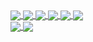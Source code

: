 <a href="https://wesleybranton.com" target="_blank">
  <img align="center" src="https://img.shields.io/static/v1?style=for-the-badge&logo=github&message=wesleybranton.com&label=Website&color=181717">
</a>
<a href="https://www.linkedin.com/in/wesleybranton/" target="_blank">
  <img align="center" src="https://img.shields.io/static/v1?style=for-the-badge&logo=medium&message=wesleybranton&label=LinkedIn&color=0077B5">
</a>
<a href="https://medium.com/@wbranton" target="_blank">
  <img align="center" src="https://img.shields.io/static/v1?style=for-the-badge&logo=medium&message=@wbranton&label=Medium&color=12100E">
</a>
<a href="https://twitter.com/ComputerWhiz_" target="_blank">
  <img align="center" src="https://img.shields.io/static/v1?style=for-the-badge&logo=twitter&message=@ComputerWhiz_&label=Twitter&color=1DA1F2">
</a>
<a href="https://mozillians.org/u/ComputerWhiz/" target="_blank">
  <img align="center" src="https://img.shields.io/static/v1?style=for-the-badge&logo=mozilla&message=ComputerWhiz&label=Mozillians&color=000000">
</a>
<a href="https://getpocket.com/@e05A9g99d344cT83aXp93fIp4eT5dl0x035w94P604Of1cndS8177c25l6axEb61" target="_blank">
  <img align="center" src="https://img.shields.io/static/v1?style=for-the-badge&logo=pocket&message=ComputerWhiz&label=Pocket&color=EF3F56">
</a>
<br>

<a href="https://github.com/anuraghazra/github-readme-stats">
  <img align="center" src="https://github-readme-stats.vercel.app/api?username=wesleybranton&show_icons=true&theme=graywhite&hide_title=true&hide_border=true&include_all_commits=true&count_private=true&icon_color=ffcc00&locale=en" />
</a>
<a href="https://github.com/anuraghazra/github-readme-stats">
  <img align="center" src="https://github-readme-stats.vercel.app/api/top-langs/?username=wesleybranton&theme=graywhite&hide_title=true&hide_border=true" />
</a>
